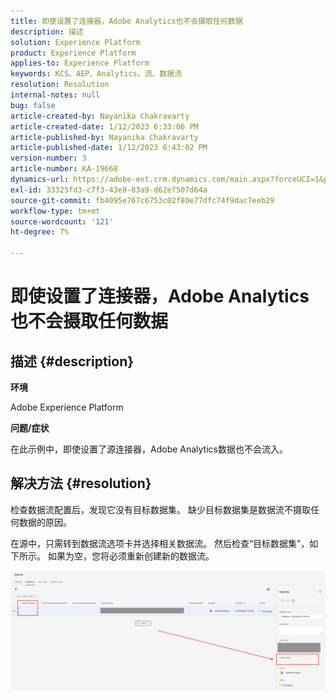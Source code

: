 ```yaml
---
title: 即使设置了连接器，Adobe Analytics也不会摄取任何数据
description: 描述
solution: Experience Platform
product: Experience Platform
applies-to: Experience Platform
keywords: KCS、AEP、Analytics、流、数据流
resolution: Resolution
internal-notes: null
bug: false
article-created-by: Nayanika Chakravarty
article-created-date: 1/12/2023 6:33:06 PM
article-published-by: Nayanika Chakravarty
article-published-date: 1/12/2023 6:43:02 PM
version-number: 3
article-number: KA-19668
dynamics-url: https://adobe-ent.crm.dynamics.com/main.aspx?forceUCI=1&pagetype=entityrecord&etn=knowledgearticle&id=4f0d8b8b-a792-ed11-aad1-6045bd006c82
exl-id: 33325fd3-c7f3-43e8-83a9-d62ef507d64a
source-git-commit: fb4095e767c6753c02f80e77dfc74f9dac7eeb29
workflow-type: tm+mt
source-wordcount: '121'
ht-degree: 7%

---
```


# 即使设置了连接器，Adobe Analytics也不会摄取任何数据

## 描述 {#description}


<b>环境</b>

Adobe Experience Platform

<b>问题/症状</b>

在此示例中，即使设置了源连接器，Adobe Analytics数据也不会流入。


## 解决方法 {#resolution}


检查数据流配置后，发现它没有目标数据集。 缺少目标数据集是数据流不摄取任何数据的原因。

在源中，只需转到数据流选项卡并选择相关数据流。 然后检查“目标数据集”，如下所示。 如果为空，您将必须重新创建新的数据流。

![](assets/6dcf5ee4-5adb-ec11-a7b6-0022480b01c6.png)
